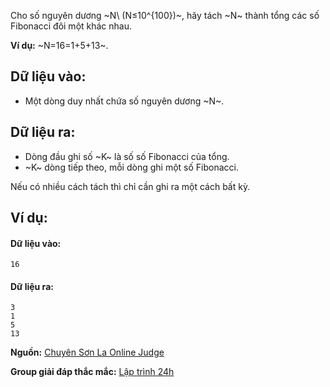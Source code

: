Cho số nguyên dương ~N\ (N≤10^{100})~, hãy tách ~N~ thành tổng các số Fibonacci đôi một khác nhau.

**Ví dụ:** ~N=16=1+5+13~.

## Dữ liệu vào:
- Một dòng duy nhất chứa số nguyên dương ~N~.

## Dữ liệu ra:
- Dòng đầu ghi số ~K~ là số số Fibonacci của tổng.
- ~K~ dòng tiếp theo, mỗi dòng ghi một số Fibonacci.

Nếu có nhiều cách tách thì chỉ cần ghi ra một cách bất kỳ.

## Ví dụ:
#### Dữ liệu vào:
```
16
```

#### Dữ liệu ra:
```
3
1
5
13
```
**Nguồn:** [Chuyên Sơn La Online Judge](http://csloj.ddns.net/)

**Group giải đáp thắc mắc:** [Lập trình 24h](https://www.facebook.com/groups/1386904321519984)